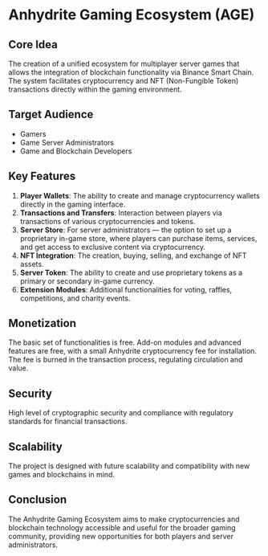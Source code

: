 # Anhydrite Gaming Ecosystem (AGE)

## Core Idea
The creation of a unified ecosystem for multiplayer server games that allows the integration of blockchain functionality via Binance Smart Chain. The system facilitates cryptocurrency and NFT (Non-Fungible Token) transactions directly within the gaming environment.

## Target Audience
- Gamers
- Game Server Administrators
- Game and Blockchain Developers

## Key Features
1. **Player Wallets**: The ability to create and manage cryptocurrency wallets directly in the gaming interface.
2. **Transactions and Transfers**: Interaction between players via transactions of various cryptocurrencies and tokens.
3. **Server Store**: For server administrators — the option to set up a proprietary in-game store, where players can purchase items, services, and get access to exclusive content via cryptocurrency.
4. **NFT Integration**: The creation, buying, selling, and exchange of NFT assets.
5. **Server Token**: The ability to create and use proprietary tokens as a primary or secondary in-game currency.
6. **Extension Modules**: Additional functionalities for voting, raffles, competitions, and charity events.

## Monetization
The basic set of functionalities is free. Add-on modules and advanced features are free, with a small Anhydrite cryptocurrency fee for installation. The fee is burned in the transaction process, regulating circulation and value.

## Security
High level of cryptographic security and compliance with regulatory standards for financial transactions.

## Scalability
The project is designed with future scalability and compatibility with new games and blockchains in mind.

## Conclusion
The Anhydrite Gaming Ecosystem aims to make cryptocurrencies and blockchain technology accessible and useful for the broader gaming community, providing new opportunities for both players and server administrators.
